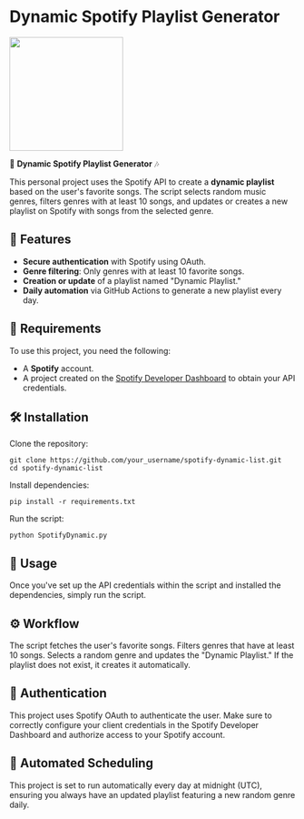 # Dynamic Spotify Playlist Generator
<img src="https://upload.wikimedia.org/wikipedia/commons/thumb/1/19/Spotify_logo_without_text.svg/1200px-Spotify_logo_without_text.svg.png" width="200" />

🎵 **Dynamic Spotify Playlist Generator** 🎶

This personal project uses the Spotify API to create a **dynamic playlist** based on the user's favorite songs. The script selects random music genres, filters genres with at least 10 songs, and updates or creates a new playlist on Spotify with songs from the selected genre.

## 🚀 Features

- **Secure authentication** with Spotify using OAuth.
- **Genre filtering**: Only genres with at least 10 favorite songs.
- **Creation or update** of a playlist named "Dynamic Playlist."
- **Daily automation** via GitHub Actions to generate a new playlist every day.

## 🔧 Requirements

To use this project, you need the following:

- A **Spotify** account.
- A project created on the [Spotify Developer Dashboard](https://developer.spotify.com/dashboard/applications) to obtain your API credentials.

## 🛠️ Installation

Clone the repository:
```
git clone https://github.com/your_username/spotify-dynamic-list.git
cd spotify-dynamic-list
```
Install dependencies:
```
pip install -r requirements.txt
```
Run the script:
```
python SpotifyDynamic.py
```
## 📜 Usage
Once you've set up the API credentials within the script and installed the dependencies, simply run the script.

## ⚙️ Workflow
The script fetches the user's favorite songs.
Filters genres that have at least 10 songs.
Selects a random genre and updates the "Dynamic Playlist."
If the playlist does not exist, it creates it automatically.
## 🔑 Authentication
This project uses Spotify OAuth to authenticate the user. Make sure to correctly configure your client credentials in the Spotify Developer Dashboard and authorize access to your Spotify account.

## 📅 Automated Scheduling
This project is set to run automatically every day at midnight (UTC), ensuring you always have an updated playlist featuring a new random genre daily.
